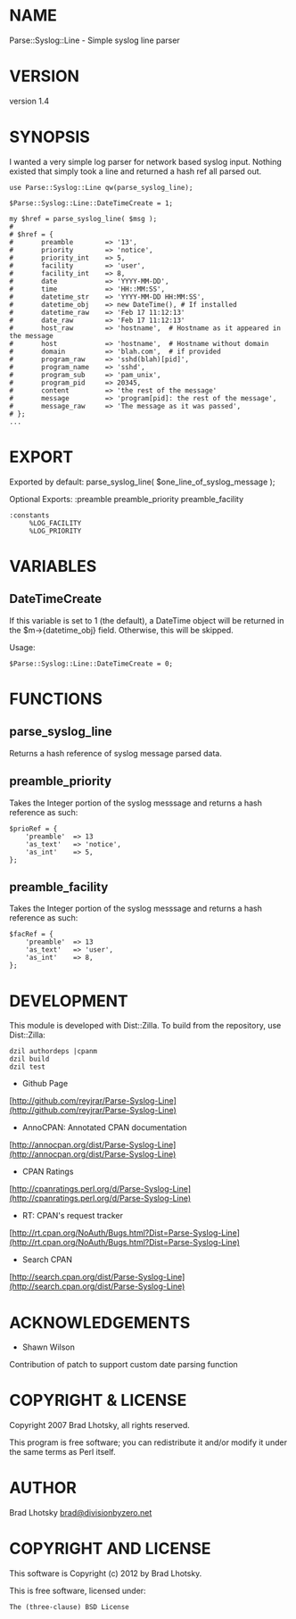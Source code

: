 # NAME

Parse::Syslog::Line - Simple syslog line parser

# VERSION

version 1.4

# SYNOPSIS

I wanted a very simple log parser for network based syslog input.
Nothing existed that simply took a line and returned a hash ref all
parsed out.

    use Parse::Syslog::Line qw(parse_syslog_line);

    $Parse::Syslog::Line::DateTimeCreate = 1;

    my $href = parse_syslog_line( $msg );
    #
    # $href = {
    #       preamble        => '13',
    #       priority        => 'notice',
    #       priority_int    => 5,
    #       facility        => 'user',
    #       facility_int    => 8,
    #       date            => 'YYYY-MM-DD',
    #       time            => 'HH::MM:SS',
    #       datetime_str    => 'YYYY-MM-DD HH:MM:SS',
    #       datetime_obj    => new DateTime(), # If installed
    #       datetime_raw    => 'Feb 17 11:12:13'
    #       date_raw        => 'Feb 17 11:12:13'
    #       host_raw        => 'hostname',  # Hostname as it appeared in the message
    #       host            => 'hostname',  # Hostname without domain
    #       domain          => 'blah.com',  # if provided
    #       program_raw     => 'sshd(blah)[pid]',
    #       program_name    => 'sshd',
    #       program_sub     => 'pam_unix',
    #       program_pid     => 20345,
    #       content         => 'the rest of the message'
    #       message         => 'program[pid]: the rest of the message',
    #       message_raw     => 'The message as it was passed',
    # };
    ...

# EXPORT

Exported by default:
       parse\_syslog\_line( $one\_line\_of\_syslog\_message );

Optional Exports:
  :preamble
       preamble\_priority
       preamble\_facility

    :constants
         %LOG_FACILITY
         %LOG_PRIORITY

# VARIABLES

## DateTimeCreate

If this variable is set to 1 (the default), a DateTime object will be
returned in the $m->{datetime\_obj} field.  Otherwise, this will be skipped.

Usage:

    $Parse::Syslog::Line::DateTimeCreate = 0;

# FUNCTIONS

## parse\_syslog\_line

Returns a hash reference of syslog message parsed data.

## preamble\_priority

Takes the Integer portion of the syslog messsage and returns
a hash reference as such:

    $prioRef = {
        'preamble'  => 13
        'as_text'   => 'notice',
        'as_int'    => 5,
    };

## preamble\_facility

Takes the Integer portion of the syslog messsage and returns
a hash reference as such:

    $facRef = {
        'preamble'  => 13
        'as_text'   => 'user',
        'as_int'    => 8,
    };

# DEVELOPMENT

This module is developed with Dist::Zilla.  To build from the repository, use Dist::Zilla:

    dzil authordeps |cpanm
    dzil build
    dzil test

- Github Page

[http://github.com/reyjrar/Parse-Syslog-Line](http://github.com/reyjrar/Parse-Syslog-Line)

- AnnoCPAN: Annotated CPAN documentation

[http://annocpan.org/dist/Parse-Syslog-Line](http://annocpan.org/dist/Parse-Syslog-Line)

- CPAN Ratings

[http://cpanratings.perl.org/d/Parse-Syslog-Line](http://cpanratings.perl.org/d/Parse-Syslog-Line)

- RT: CPAN's request tracker

[http://rt.cpan.org/NoAuth/Bugs.html?Dist=Parse-Syslog-Line](http://rt.cpan.org/NoAuth/Bugs.html?Dist=Parse-Syslog-Line)

- Search CPAN

[http://search.cpan.org/dist/Parse-Syslog-Line](http://search.cpan.org/dist/Parse-Syslog-Line)

# ACKNOWLEDGEMENTS

- Shawn Wilson

Contribution of patch to support custom date parsing function

# COPYRIGHT & LICENSE

Copyright 2007 Brad Lhotsky, all rights reserved.

This program is free software; you can redistribute it and/or modify it
under the same terms as Perl itself.

# AUTHOR

Brad Lhotsky <brad@divisionbyzero.net>

# COPYRIGHT AND LICENSE

This software is Copyright (c) 2012 by Brad Lhotsky.

This is free software, licensed under:

    The (three-clause) BSD License
